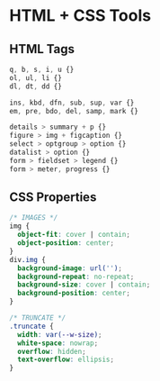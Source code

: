# HTML + CSS Tools

## HTML Tags
```css
q, b, s, i, u {}
ol, ul, li {}
dl, dt, dd {}

ins, kbd, dfn, sub, sup, var {}
em, pre, bdo, del, samp, mark {}

details > summary + p {}
figure > img + figcaption {}
select > optgroup > option {}
datalist > option {}
form > fieldset > legend {}
form > meter, progress {}
```
## CSS Properties
```css
/* IMAGES */
img {
  object-fit: cover | contain;
  object-position: center;
}
div.img {
  background-image: url('');
  background-repeat: no-repeat;
  background-size: cover | contain;
  background-position: center;
}

/* TRUNCATE */
.truncate {
  width: var(--w-size);
  white-space: nowrap;
  overflow: hidden;
  text-overflow: ellipsis;
}
```


<!--  -->

<!-- /* NOTE:  */ /* *: */ /* !: */ /* ?: */ -->
<!-- /* TODO:  */ /* REVIEW:  */ /* FIXME:  */ -->
<!-- /* SECTION:  */ /* STUB:  */ /* ANCHOR:  */ -->